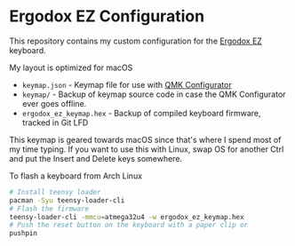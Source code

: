 # Ergodox EZ Configuration

This repository contains my custom configuration for the [Ergodox EZ](https://ergodox-ez.com/) keyboard. 

My layout is optimized for macOS

- `keymap.json` - Keymap file for use with [QMK Configurator](https://config.qmk.fm/#/ergodox_ez/LAYOUT_ergodox)
- `keymap/` - Backup of keymap source code in case the QMK Configurator ever goes offline.
- `ergodox_ez_keymap.hex` - Backup of compiled keyboard firmware, tracked in Git LFD

This keymap is geared towards macOS since that's where I spend most of my time typing. If you want to use this with Linux, swap OS for another Ctrl and put the Insert and Delete keys somewhere.

To flash a keyboard from Arch Linux

```bash
# Install teensy loader
pacman -Syu teensy-loader-cli
# Flash the firmware
teensy-loader-cli -mmcu=atmega32u4 -w ergodox_ez_keymap.hex
# Push the reset button on the keyboard with a paper clip or
pushpin
```
